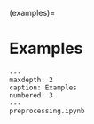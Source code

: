 (examples)=
# Examples

```{toctree}
---
maxdepth: 2
caption: Examples
numbered: 3
---
preprocessing.ipynb
```
